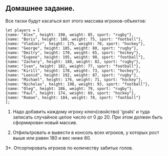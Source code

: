 ## Домашнее задание.
Все таски будут касаться вот этого массива игроков-объектов:

```
let players = [
{name: "Alex", height: 190, weight: 85, sport: "rugby"},
{name: "Boris", height: 180, weight: 75, sport: "football"},
{name: "Vladimir", height: 175, weight: 70, sport: "hockey"},
{name: "George", height: 185, weight: 80, sport: "rugby"},
{name: "Dmitry", height: 170, weight: 65, sport: "hockey"},
{name: "Eugene", height: 195, weight: 90, sport: "football"},
{name: "Zachary", height: 188, weight: 82, sport: "rugby"},
{name: "Ivan", height: 182, weight: 77, sport: "football"},
{name: "Kirill", height: 178, weight: 73, sport: "hockey"},
{name: "Leonid", height: 192, weight: 87, sport: "rugby"},
{name: "Michael", height: 176, weight: 71, sport: "hockey"},
{name: "Nicholas", height: 198, weight: 93, sport: "football"},
{name: "Oleg", height: 186, weight: 79, sport: "rugby"},
{name: "Paul", height: 174, weight: 69, sport: "hockey"},
{name: "Roman", height: 184, weight: 78, sport: "football"}
];
```
1. Надо добавить каждому игроку ключ(свойство) 'goals' и туда записать случайное целое число от 0 до 20.
При этом должен быть сформирован новый массив.

2. Отфильтровать и вывести в консоль всех игроков, у которых рост выше или равен 180 и вес ниже 80.


3*. Отсортировать игроков по количеству забитых голов.
